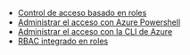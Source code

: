 * [Control de acceso basado en roles](../articles/active-directory/role-based-access-control-configure.md)
* [Administrar el acceso con Azure Powershell](../articles/active-directory/role-based-access-control-manage-access-powershell.md)
* [Administrar el acceso con la CLI de Azure](../articles/active-directory/role-based-access-control-manage-access-azure-cli.md)
* [RBAC integrado en roles](../articles/active-directory/role-based-access-built-in-roles.md)

